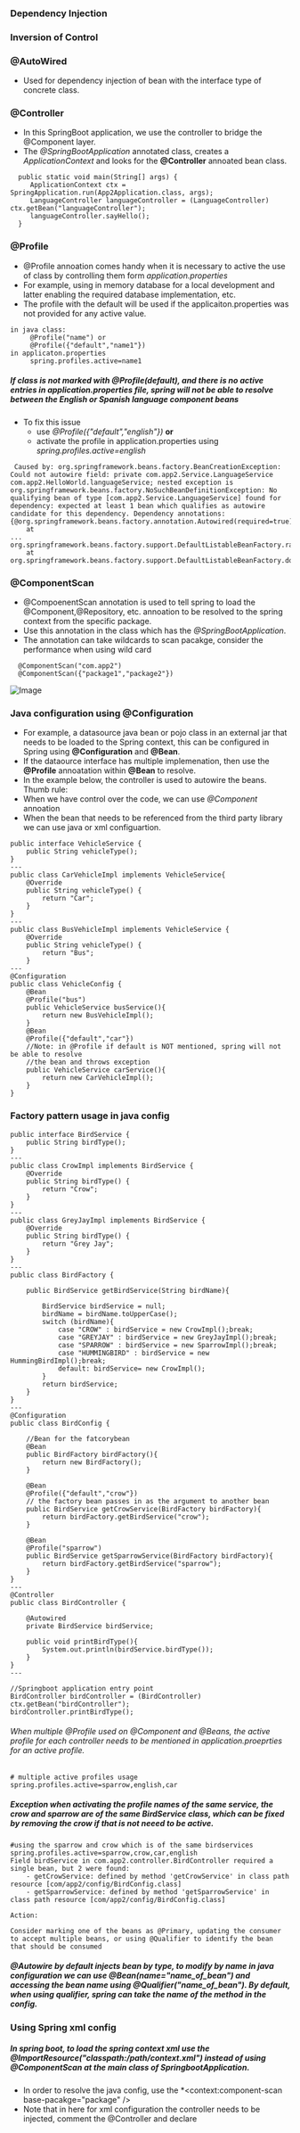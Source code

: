 ### Dependency Injection

### Inversion of Control

### @AutoWired
 - Used for dependency injection of bean with the interface type of concrete class.
  
### @Controller
 - In this SpringBoot application, we use the controller to bridge the @Component layer.
 - The *@SpringBootApplication* annotated class, creates a *ApplicationContext* and looks for the **@Controller** annoated bean class.
```
  public static void main(String[] args) {
     ApplicationContext ctx = SpringApplication.run(App2Application.class, args);
     LanguageController languageController = (LanguageController) ctx.getBean("languageController");
     languageController.sayHello();
  }
```
 
### @Profile
   - @Profile annoation comes handy when it is necessary to active the use of class by controlling them form *application.properties*
   - For example, using in memory database for a local development and latter enabling the required database implementation, etc.
   - The profile with the default will be used if the applicaiton.properties was not provided for any active value. 
   ```
   in java class:
        @Profile("name") or
        @Profile({"default","name1"})
   in applicaton.properties
        spring.profiles.active=name1
   ```
##### If class is not marked with *@Profile(default)*, and there is no active entries in application.properties file, spring will not be able to resolve between the English or Spanish language component beans
 - To fix this issue 
 	- use *@Profile({"default","english"})* **or**
	- activate the profile in application.properties using *spring.profiles.active=english*
```
 Caused by: org.springframework.beans.factory.BeanCreationException: Could not autowire field: private com.app2.Service.LanguageService com.app2.HelloWorld.languageService; nested exception is org.springframework.beans.factory.NoSuchBeanDefinitionException: No qualifying bean of type [com.app2.Service.LanguageService] found for dependency: expected at least 1 bean which qualifies as autowire candidate for this dependency. Dependency annotations: {@org.springframework.beans.factory.annotation.Autowired(required=true)}
	at 
...
org.springframework.beans.factory.support.DefaultListableBeanFactory.raiseNoSuchBeanDefinitionException(DefaultListableBeanFactory.java:1301)
	at org.springframework.beans.factory.support.DefaultListableBeanFactory.doResolveDependency(DefaultListableBeanFactory.java:1047)
```

### @ComponentScan
  - @CompoenentScan annotation is used to tell spring to load the @Component,@Repository, etc. annoation to be resolved to the spring context from the specific package.
  - Use this annotation in the class which has the *@SpringBootApplication*.
  - The annotation can take wildcards to scan pacakge, consider the performance when using wild card
```
  @ComponentScan("com.app2") 
  @ComponentScan({"package1","package2"})
```
![Image](Sb_ComponentScan.png)

### Java configuration using @Configuration
  - For example, a datasource java bean or pojo class in an external jar that needs to be loaded to the Spring context, this can be configured in Spring using **@Configuration** and **@Bean**.
  - If the dataource interface has multiple implemenation, then use the **@Profile** annoatation within **@Bean** to resolve.
  - In the example below, the controller is used to autowire the beans.
Thumb rule:
  - When we have control over the code, we can use *@Component* annoation
  - When the bean that needs to be referenced from the third party library we can use java or xml configuartion.

```
public interface VehicleService {
    public String vehicleType();
}
---
public class CarVehicleImpl implements VehicleService{
    @Override
    public String vehicleType() {
        return "Car";
    }
}
---
public class BusVehicleImpl implements VehicleService {
    @Override
    public String vehicleType() {
        return "Bus";
    }
---
@Configuration
public class VehicleConfig {
    @Bean
    @Profile("bus")
    public VehicleService busService(){
        return new BusVehicleImpl();
    }
    @Bean
    @Profile({"default","car"}) 
    //Note: in @Profile if default is NOT mentioned, spring will not be able to resolve 
    //the bean and throws exception
    public VehicleService carService(){
        return new CarVehicleImpl();
    }
}
```

### Factory pattern usage in java config
```
public interface BirdService {
    public String birdType();
}
---
public class CrowImpl implements BirdService {
    @Override
    public String birdType() {
        return "Crow";
    }
}
---
public class GreyJayImpl implements BirdService {
    @Override
    public String birdType() {
        return "Grey Jay";
    }
}
---
public class BirdFactory {

    public BirdService getBirdService(String birdName){

        BirdService birdService = null;
        birdName = birdName.toUpperCase();
        switch (birdName){
            case "CROW" : birdService = new CrowImpl();break;
            case "GREYJAY" : birdService = new GreyJayImpl();break;
            case "SPARROW" : birdService = new SparrowImpl();break;
            case "HUMMINGBIRD" : birdService = new HummingBirdImpl();break;
            default: birdService= new CrowImpl();
        }
        return birdService;
    }
}
---
@Configuration
public class BirdConfig {

    //Bean for the fatcorybean
    @Bean
    public BirdFactory birdFactory(){
        return new BirdFactory();
    }

    @Bean
    @Profile({"default","crow"})
    // the factory bean passes in as the argument to another bean
    public BirdService getCrowService(BirdFactory birdFactory){
        return birdFactory.getBirdService("crow");
    }

    @Bean
    @Profile("sparrow")
    public BirdService getSparrowService(BirdFactory birdFactory){
        return birdFactory.getBirdService("sparrow");
    }
}
---
@Controller
public class BirdController {

    @Autowired
    private BirdService birdService;

    public void printBirdType(){
        System.out.println(birdService.birdType());
    }
}
---

//Springboot application entry point
BirdController birdController = (BirdController) ctx.getBean("birdController");
birdController.printBirdType();

```

###### When multiple @Profile used on @Component and @Beans, the active profile for each controller needs to be mentioned in  *application.proeprties* for an active profile.
```
# multiple active profiles usage
spring.profiles.active=sparrow,english,car
```
##### Exception when activating the profile names of the same service, the crow and sparrow are of the same BirdService class, which can be fixed by removing the crow if that is not neeed to be active.
```
#using the sparrow and crow which is of the same birdservices
spring.profiles.active=sparrow,crow,car,english
Field birdService in com.app2.controller.BirdController required a single bean, but 2 were found:
	- getCrowService: defined by method 'getCrowService' in class path resource [com/app2/config/BirdConfig.class]
	- getSparrowService: defined by method 'getSparrowService' in class path resource [com/app2/config/BirdConfig.class]

Action:

Consider marking one of the beans as @Primary, updating the consumer to accept multiple beans, or using @Qualifier to identify the bean that should be consumed

```

##### @Autowire by default injects bean by type, to modify by name in java configuration we can use **@Bean(name="name_of_bean")** and accessing the bean name using **@Qualifier("name_of_bean")**. By default, when using qualifier, spring can take the name of the method in the config.

### Using Spring xml config
##### In spring boot, to load the spring context xml use the **@ImportResource("classpath:/path/context.xml")** instead of using *@ComponentScan* at the main class of SpringbootApplication.
   - In order to resolve the java config, use the *<context:component-scan base-pacakge="package" />
   - Note that in here for xml configuration the controller needs to be injected, comment the @Controller and declare *<bean id="controller" class="package.com.BirdController"/>*
   



